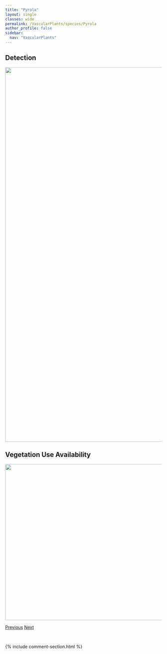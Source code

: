 ```yaml
---
title: "Pyrola"
layout: single
classes: wide
permalink: /VascularPlants/species/Pyrola
author_profile: false
sidebar:
  nav: "VascularPlants"
---
```


<h2>Detection</h2>

<a href="https://drive.google.com/uc?export=view&id=1Rw0Ah1wYpPeNERz_GA2AFhdKQnIhd4k9">
<img src="https://drive.google.com/uc?export=view&id=1Rw0Ah1wYpPeNERz_GA2AFhdKQnIhd4k9" height = "1200" width = "800">
</a>


<h2>Vegetation Use Availability</h2>

<a href="https://drive.google.com/uc?export=view&id=1sKJo1-3vUWruAsFI_geqDPGEBMnx-3NH">
<img src="https://drive.google.com/uc?export=view&id=1sKJo1-3vUWruAsFI_geqDPGEBMnx-3NH" height = "500" width = "1000">
</a>


<a href="/DevelopmentWebsite/VascularPlants/species/PulsatillaOccidentalis" class="pagination--pager" title="Pulsatilla occidentalis">Previous</a> <a href="/DevelopmentWebsite/VascularPlants/species/PyrolaAsarifolia" class="pagination--pager" title="Pyrola asarifolia">Next</a>

<p>&nbsp;</p>

{% include comment-section.html %}
